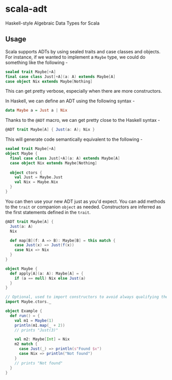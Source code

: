 # scala-adt

Haskell-style Algebraic Data Types for Scala

## Usage

Scala supports ADTs by using sealed traits and case classes and objects. For instance, 
if we wanted to implement a `Maybe` type, we could do something like the following -

```scala
sealed trait Maybe[+A]
final case class Just[+A](a: A) extends Maybe[A]
case object Nix extends Maybe[Nothing]
```

This can get pretty verbose, especially when there are more constructors.

In Haskell, we can define an ADT using the following syntax -

```haskell
data Maybe a = Just a | Nix
```

Thanks to the `@ADT` macro, we can get pretty close to the Haskell syntax -

```scala
@ADT trait Maybe[A] { Just(a: A); Nix }
```

This will generate code semantically equivalent to the following -

```scala
sealed trait Maybe[+A]
object Maybe {
  final case class Just[+A](a: A) extends Maybe[A]
  case object Nix extends Maybe[Nothing]
  
  object ctors {
    val Just = Maybe.Just
    val Nix = Maybe.Nix
  }
}
```

You can then use your new ADT just as you'd expect. You can add methods to the `trait`
or companion `object` as needed. Constructors are inferred as the first statements defined
in the `trait`.

```scala
@ADT trait Maybe[A] {
  Just(a: A)
  Nix

  def map[B](f: A => B): Maybe[B] = this match {
    case Just(x) => Just(f(x))
    case Nix => Nix
  }
}

object Maybe {
  def apply[A](a: A): Maybe[A] = {
    if (a == null) Nix else Just(a)
  }
}

// Optional, used to import constructors to avoid always qualifying them.
import Maybe.ctors._

object Example {
  def run() = {
    val m1 = Maybe(1)
    println(m1.map(_ + 2))
    // prints "Just(3)"

    val m2: Maybe[Int] = Nix
    m2 match {
      case Just(_) => println(s"Found $x")
      case Nix => println("Not found")
    }
    // prints "Not found"
  }
}
```
